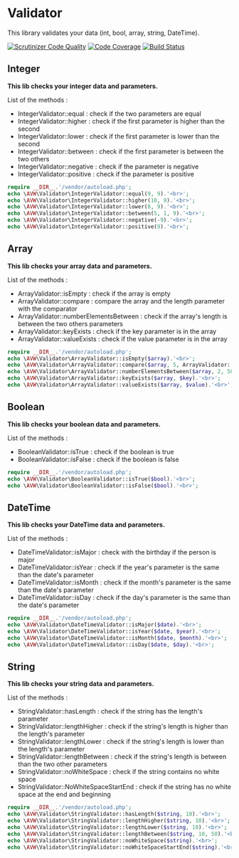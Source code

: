 # Validator

This library validates your data (int, bool, array, string, DateTime).
    
[![Scrutinizer Code Quality](https://scrutinizer-ci.com/g/Lysanthius/Validator/badges/quality-score.png?b=master)](https://scrutinizer-ci.com/g/Lysanthius/Validator/?branch=master)
[![Code Coverage](https://scrutinizer-ci.com/g/Lysanthius/Validator/badges/coverage.png?b=master)](https://scrutinizer-ci.com/g/Lysanthius/Validator/?branch=master)
[![Build Status](https://scrutinizer-ci.com/g/Lysanthius/Validator/badges/build.png?b=master)](https://scrutinizer-ci.com/g/Lysanthius/Validator/build-status/master)

## Integer

**This lib checks your integer data and parameters.**

List of the methods :

* IntegerValidator::equal    : 
    check if the two parameters are equal
* IntegerValidator::higher   : 
    check if the first parameter is higher than the second
* IntegerValidator::lower    : 
    check if the first parameter is lower than the second
* IntegerValidator::between  : 
    check if the first parameter is between the two others
* IntegerValidator::negative : 
    check if the parameter is negative
* IntegerValidator::positive : 
    check if the parameter is positive

```php
require __DIR__.'/vendor/autoload.php';
echo \AVW\Validator\IntegerValidator::equal(9, 9).'<br>';
echo \AVW\Validator\IntegerValidator::higher(10, 9).'<br>';
echo \AVW\Validator\IntegerValidator::lower(8, 9).'<br>';
echo \AVW\Validator\IntegerValidator::between(5, 1, 9).'<br>';
echo \AVW\Validator\IntegerValidator::negative(-9).'<br>';
echo \AVW\Validator\IntegerValidator::positive(9).'<br>';
```

## Array

**This lib checks your array data and parameters.**

List of the methods :

* ArrayValidator::isEmpty               : 
    check if the array is empty
* ArrayValidator::compare               : 
    compare the array and the length parameter with the comparator
* ArrayValidator::numberElementsBetween : 
    check if the array's length is between the two others parameters
* ArrayValidator::keyExists             : 
    check if the key parameter is in the array
* ArrayValidator::valueExists           : 
    check if the value parameter is in the array

```php
require __DIR__.'/vendor/autoload.php';
echo \AVW\Validator\ArrayValidator::isEmpty($array).'<br>';
echo \AVW\Validator\ArrayValidator::compare($array, 5, ArrayValidator::COMPARE_EQUAL).'<br>';
echo \AVW\Validator\ArrayValidator::numberElementsBetween($array, 2, 50).'<br>';
echo \AVW\Validator\ArrayValidator::keyExists($array, $key).'<br>';
echo \AVW\Validator\ArrayValidator::valueExists($array, $value).'<br>';
```

## Boolean

**This lib checks your boolean data and parameters.**

List of the methods :

* BooleanValidator::isTrue  :
    check if the boolean is true
* BooleanValidator::isFalse :
    check if the boolean is false

```php
require __DIR__.'/vendor/autoload.php';
echo \AVW\Validator\BooleanValidator::isTrue($bool).'<br>';
echo \AVW\Validator\BooleanValidator::isFalse($bool).'<br>';
```


## DateTime

**This lib checks your DateTime data and parameters.**

List of the methods :

* DateTimeValidator::isMajor    :
    check with the birthday if the person is major
* DateTimeValidator::isYear     :
    check if the year's parameter is the same than the date's parameter
* DateTimeValidator::isMonth    :
    check if the month's parameter is the same than the date's parameter
* DateTimeValidator::isDay      :
    check if the day's parameter is the same than the date's parameter

```php
require __DIR__.'/vendor/autoload.php';
echo \AVW\Validator\DateTimeValidator::isMajor($date).'<br>';
echo \AVW\Validator\DateTimeValidator::isYear($date, $year).'<br>';
echo \AVW\Validator\DateTimeValidator::isMonth($date, $month).'<br>';
echo \AVW\Validator\DateTimeValidator::isDay($date, $day).'<br>';
```


## String

**This lib checks your string data and parameters.**

List of the methods :

* StringValidator::hasLength            :
    check if the string has the length's parameter
* StringValidator::lengthHigher         :
    check if the string's length is higher than the length's parameter
* StringValidator::lengthLower          :
    check if the string's length is lower than the length's parameter
* StringValidator::lengthBetween        :
    check if the string's length is between than the two other parameters
* StringValidator::noWhiteSpace         :
    check if the string contains no white space
* StringValidator::NoWhiteSpaceStartEnd :
    check if the string has no white space at the end and beginning

```php
require __DIR__.'/vendor/autoload.php';
echo \AVW\Validator\StringValidator::hasLength($string, 10).'<br>';
echo \AVW\Validator\StringValidator::lengthHigher($string, 10).'<br>';
echo \AVW\Validator\StringValidator::lengthLower($string, 10).'<br>';
echo \AVW\Validator\StringValidator::lengthBetween($string, 10, 50).'<br>';
echo \AVW\Validator\StringValidator::noWhiteSpace($string).'<br>';
echo \AVW\Validator\StringValidator::noWhiteSpaceStartEnd($string).'<br>';
```